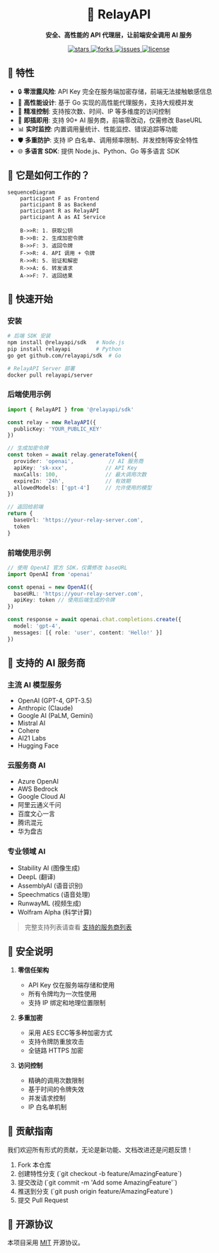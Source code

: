<div align="center">
  <h1>🚀 RelayAPI</h1>
  <p><strong>安全、高性能的 API 代理层，让前端安全调用 AI 服务</strong></p>
  <p>
    <a href="https://github.com/relayapi/RelayAPI/stargazers">
      <img src="https://img.shields.io/github/stars/relayapi/RelayAPI?style=flat-square" alt="stars">
    </a>
    <a href="https://github.com/relayapi/RelayAPI/network/members">
      <img src="https://img.shields.io/github/forks/relayapi/RelayAPI?style=flat-square" alt="forks">
    </a>
    <a href="https://github.com/relayapi/RelayAPI/issues">
      <img src="https://img.shields.io/github/issues/relayapi/RelayAPI?style=flat-square" alt="issues">
    </a>
    <a href="https://github.com/relayapi/RelayAPI/blob/main/LICENSE">
      <img src="https://img.shields.io/github/license/relayapi/RelayAPI?style=flat-square" alt="license">
    </a>
  </p>
</div>

## 🌟 特性

- 🔒 **零泄露风险**: API Key 完全在服务端加密存储，前端无法接触敏感信息
- 🚀 **高性能设计**: 基于 Go 实现的高性能代理服务，支持大规模并发
- 🎯 **精准控制**: 支持按次数、时间、IP 等多维度的访问控制
- 🔌 **即插即用**: 支持 90+ AI 服务商，前端零改动，仅需修改 BaseURL
- 📊 **实时监控**: 内置调用量统计、性能监控、错误追踪等功能
- 🛡️ **多重防护**: 支持 IP 白名单、调用频率限制、并发控制等安全特性
- 🌐 **多语言 SDK**: 提供 Node.js、Python、Go 等多语言 SDK

## 🎯 它是如何工作的？

```mermaid
sequenceDiagram
    participant F as Frontend
    participant B as Backend
    participant R as RelayAPI
    participant A as AI Service

    B->>R: 1. 获取公钥
    B->>B: 2. 生成加密令牌
    B->>F: 3. 返回令牌
    F->>R: 4. API 调用 + 令牌
    R->>R: 5. 验证和解密
    R->>A: 6. 转发请求
    A->>F: 7. 返回结果
```

## 🚀 快速开始

### 安装

```bash
# 后端 SDK 安装
npm install @relayapi/sdk   # Node.js
pip install relayapi        # Python
go get github.com/relayapi/sdk  # Go

# RelayAPI Server 部署
docker pull relayapi/server
```

### 后端使用示例

```typescript
import { RelayAPI } from '@relayapi/sdk'

const relay = new RelayAPI({
  publicKey: 'YOUR_PUBLIC_KEY'
})

// 生成加密令牌
const token = await relay.generateToken({
  provider: 'openai',           // AI 服务商
  apiKey: 'sk-xxx',            // API Key
  maxCalls: 100,               // 最大调用次数
  expireIn: '24h',             // 有效期
  allowedModels: ['gpt-4']     // 允许使用的模型
})

// 返回给前端
return { 
  baseUrl: 'https://your-relay-server.com',
  token 
}
```

### 前端使用示例

```typescript
// 使用 OpenAI 官方 SDK，仅需修改 baseURL
import OpenAI from 'openai'

const openai = new OpenAI({
  baseURL: 'https://your-relay-server.com',
  apiKey: token // 使用后端生成的令牌
})

const response = await openai.chat.completions.create({
  model: 'gpt-4',
  messages: [{ role: 'user', content: 'Hello!' }]
})
```

## 🌈 支持的 AI 服务商

### 主流 AI 模型服务
- OpenAI (GPT-4, GPT-3.5)
- Anthropic (Claude)
- Google AI (PaLM, Gemini)
- Mistral AI
- Cohere
- AI21 Labs
- Hugging Face

### 云服务商 AI
- Azure OpenAI
- AWS Bedrock
- Google Cloud AI
- 阿里云通义千问
- 百度文心一言
- 腾讯混元
- 华为盘古

### 专业领域 AI
- Stability AI (图像生成)
- DeepL (翻译)
- AssemblyAI (语音识别)
- Speechmatics (语音处理)
- RunwayML (视频生成)
- Wolfram Alpha (科学计算)

> 完整支持列表请查看 [支持的服务商列表](docs/providers.md)

## 🔐 安全说明

1. **零信任架构**
   - API Key 仅在服务端存储和使用
   - 所有令牌均为一次性使用
   - 支持 IP 绑定和地理位置限制

2. **多重加密**
   - 采用 AES ECC等多种加密方式
   - 支持令牌防重放攻击
   - 全链路 HTTPS 加密

3. **访问控制**
   - 精确的调用次数限制
   - 基于时间的令牌失效
   - 并发请求控制
   - IP 白名单机制


## 🤝 贡献指南

我们欢迎所有形式的贡献，无论是新功能、文档改进还是问题反馈！

1. Fork 本仓库
2. 创建特性分支 (\`git checkout -b feature/AmazingFeature\`)
3. 提交改动 (\`git commit -m 'Add some AmazingFeature'\`)
4. 推送到分支 (\`git push origin feature/AmazingFeature\`)
5. 提交 Pull Request

## 📄 开源协议

本项目采用 [MIT](LICENSE) 开源协议。